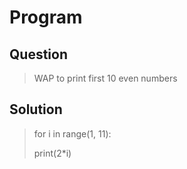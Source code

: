 # Program

## Question
>WAP to print first 10 even numbers

## Solution

>for i in range(1, 11):
>
>   print(2*i)
